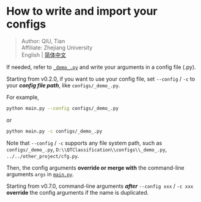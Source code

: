 # How to write and import your configs

> Author: QIU, Tian  
> Affiliate: Zhejiang University  
> English | [简体中文](README_zh-CN.md)

If needed, refer to [`_demo_.py`](_demo_.py) and write your arguments in a config file (.py).

Starting from v0.2.0, if you want to use your config file, set `--config` / `-c` to your **_config file path_**,
like `configs/_demo_.py`.

For example,

```bash
python main.py --config configs/_demo_.py
```

or

```bash
python main.py -c configs/_demo_.py
```

Note that `--config` / `-c` supports any file system path, such as `configs/_demo_.py`,
`D:\\QTClassification\\configs\\_demo_.py`, `../../other_project/cfg.py`.

Then, the config arguments **override or merge with** the command-line arguments `args`
in [`main.py`](../main.py).

Starting from v0.7.0, command-line arguments **_after_** `--config xxx` / `-c xxx` **override** the config arguments if
the name is duplicated. 
